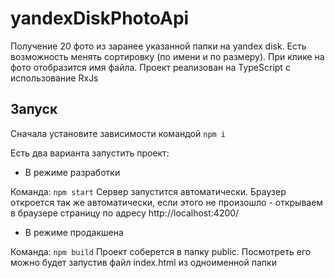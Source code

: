 # yandexDiskPhotoApi

Получение 20 фото из заранее указанной папки на yandex disk. Есть возможность менять сортировку (по имени и по размеру). При клике на фото отобразится имя файла.
Проект реализован на TypeScript с использование RxJs


## Запуск

Сначала установите зависимости командой `npm i`

Есть два варианта запустить проект:

- В режиме разработки

Команда: `npm start`
Сервер запустится автоматически. Браузер откроется так же автоматически, если этого не произошло - открываем в браузере страницу по адресу http://localhost:4200/


- В режиме продакшена

Команда: `npm build`
Проект соберется в папку public. Посмотреть его можно будет запустив файл index.html из одноименной папки

